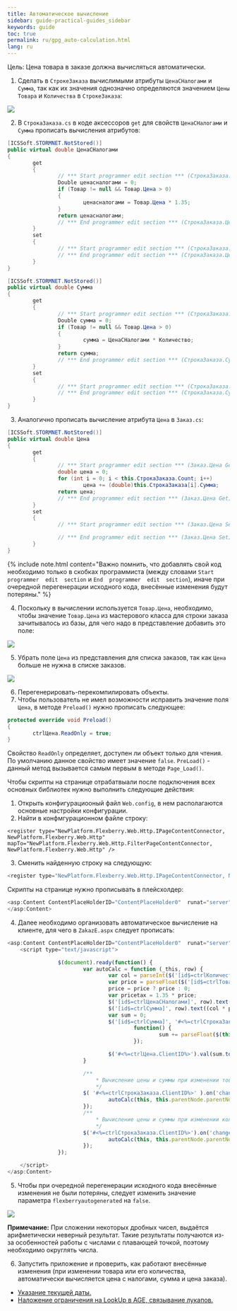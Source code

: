```yaml
---
title: Автоматическое вычисление
sidebar: guide-practical-guides_sidebar
keywords: guide
toc: true
permalink: ru/gpg_auto-calculation.html
lang: ru
---
```


Цель: Цена товара в заказе должна вычисляться автоматически.

1. Сделать в `СтрокеЗаказа` вычислимыми атрибуты `ЦенаСНалогами` и `Сумма`, так как их значения однозначно определяются значением `Цены` `Товара` и `Количества` в `СтрокеЗаказа`:

![](/images/pages/guides/flexberry-aspnet/not-stored.png)

2. В `СтрокаЗаказа.cs` в коде аксессоров `get` для свойств `ЦенаСНалогами` и `Сумма` прописать вычисления атрибутов:

```csharp
[ICSSoft.STORMNET.NotStored()]
public virtual double ЦенаСНалогами
{
		get
		{
				// *** Start programmer edit section *** (СтрокаЗаказа.ЦенаСНалогами Get)
				Double ценасналогами = 0;
				if (Товар != null && Товар.Цена > 0)
				{
						ценасналогами = Товар.Цена * 1.35;
				}
				return ценасналогами;
				// *** End programmer edit section *** (СтрокаЗаказа.ЦенаСНалогами Get)
		}
		set
		{
				// *** Start programmer edit section *** (СтрокаЗаказа.ЦенаСНалогами Set)
				// *** End programmer edit section *** (СтрокаЗаказа.ЦенаСНалогами Set)
		}
}

[ICSSoft.STORMNET.NotStored()]
public virtual double Сумма
{
		get
		{
				// *** Start programmer edit section *** (СтрокаЗаказа.Сумма Get)
				Double сумма = 0;
				if (Товар != null && Товар.Цена > 0)
				{
						сумма = ЦенаСНалогами * Количество;
				}
				return сумма;
				// *** End programmer edit section *** (СтрокаЗаказа.Сумма Get)
		}
		set
		{
				// *** Start programmer edit section *** (СтрокаЗаказа.Сумма Set)
				// *** End programmer edit section *** (СтрокаЗаказа.Сумма Set)
		}
}
```

3. Аналогично прописать вычисление атрибута `Цена` в `Заказ.cs`:

```csharp
[ICSSoft.STORMNET.NotStored()]
public virtual double Цена
{
		get
		{
				// *** Start programmer edit section *** (Заказ.Цена Get)
				double цена = 0;
				for (int i = 0; i < this.СтрокаЗаказа.Count; i++)
						цена += (double)this.СтрокаЗаказа[i].Сумма;
				return цена;
				// *** End programmer edit section *** (Заказ.Цена Get)
		}
		set
		{
				// *** Start programmer edit section *** (Заказ.Цена Set)

				// *** End programmer edit section *** (Заказ.Цена Set)
		}
}
```

{% include note.html content="Важно помнить, что добавлять свой код необходимо только в скобках программиста (между словами `Start  programmer  edit  section`  и  `End  programmer  edit  section`), иначе при очередной перегенерации исходного кода, внесённые изменения будут потеряны." %}

4. Поскольку в вычислении используется `Товар.Цена`, необходимо, чтобы значение `Товар.Цена` из мастерового класса для строки заказа зачитывалось из базы, для чего надо в представление добавить это поле:

![](/images/pages/guides/flexberry-aspnet/view-stroka-zakaza.png)

5. Убрать поле `Цена` из представления для списка заказов, так как `Цена` больше не нужна в списке заказов.

![](/images/pages/guides/flexberry-aspnet/view-zakaz.png)

6. Перегенерировать-перекомпилировать объекты.
7. Чтобы пользователь не имел возможности исправить значение поля `Цена`, в методе `Preload()` нужно прописать следующее:

```csharp
protected override void Preload()
{
		ctrlЦена.ReadOnly = true;
}
```

Свойство `ReadOnly` определяет, доступен ли объект только для чтения. По умолчанию данное свойство имеет значение `false`.
`PreLoad()` - данный метод вызывается самым первым в методе `Page_Load()`.

Чтобы скрипты на странице отрабатвыали после подключения всех основных библиотек нужно выполнить следующие действия:

1. Открыть конфигурациооный файл `Web.config`, в нем располагаются основные настройки конфигурации. 
2. Найти в конфмгурационном файле строку: 

```
<register type="NewPlatform.Flexberry.Web.Http.IPageContentConnector, NewPlatform.Flexberry.Web.Http" mapTo="NewPlatform.Flexberry.Web.Http.FilterPageContentConnector, NewPlatform.Flexberry.Web.Http" />
```
3. Сменить найденную строку на следующую:

```js
<register type="NewPlatform.Flexberry.Web.Http.IPageContentConnector, NewPlatform.Flexberry.Web.Http" mapTo="NewPlatform.Flexberry.Web.Http.PlaceholderPageContentConnector, NewPlatform.Flexberry.Web.Http" />
```

Скрипты на странице нужно прописывать в плейсхолдер:

```js
<asp:Content ContentPlaceHolderID="ContentPlaceHolder0"  runat="server" >
</asp:Content>
```

4. Далее необходимо организовать автоматическое вычисление на клиенте, для чего в `ZakazE.aspx` следует прописать:

```js
<asp:Content ContentPlaceHolderID="ContentPlaceHolder0"  runat="server" >
    <script type="text/javascript">

				$(document).ready(function() {
						var autoCalc = function (_this, row) {
								var col = parseInt($('[id$=ctrlКоличество]', row).val());
								var price = parseFloat($('[id$=ctrlТовар_Цена]', row).text());
								price = price ? price : 0; 
								var pricetax = 1.35 * price;
								$('[id$=ctrlЦенаСНалогами]', row).text(pricetax.toFixed(2));
								$('[id$=ctrlСумма]', row).text((col * pricetax).toFixed(2));
								var sum = 0;
								$('[id$=ctrlСумма]', '#<%=ctrlСтрокаЗаказа.ClientID%>').each(
										function() {
												sum += parseFloat($(this).text());
										});

								$('#<%=ctrlЦена.ClientID%>').val(sum.toFixed(2));
						}

						/**
							* Вычисление цены и суммы при изменении товара.
							*/
						$( '#<%=ctrlСтрокаЗаказа.ClientID%>' ).on('change', '[id$=ctrlТовар]', function() {
								autoCalc(this, this.parentNode.parentNode.parentNode.parentNode);
						});
						/**
							* Вычисление цены и суммы при изменении количества.
							*/
						$('#<%=ctrlСтрокаЗаказа.ClientID%>').on('change', '[id$=ctrlКоличество]', function (e) {
								autoCalc(this, this.parentNode.parentNode.parentNode);
						});
				});

    </script>
</asp:Content>
```

5. Чтобы при очередной перегенерации исходного кода внесённые изменения не были потеряны, следует изменить значение параметра `flexberryautogenerated` на `false`.

![](/images/pages/guides/flexberry-aspnet/autogen-false.png)

__Примечание:__ При сложении некоторых дробных чисел, выдаётся арифметически неверный результат. Такие результаты получаются из-за особенностей работы c числами с плавающей точкой, поэтому необходимо округлять числа.

6. Запустить приложение и проверить, как работают внесённые изменения (при изменении товара или его количества, автоматически вычисляется цена с налогами, сумма и цена заказа).

* <i class="fa fa-arrow-left" aria-hidden="true"></i> [Указание текущей даты.](gpg_date-time-now.html)
* [Наложение ограничения на LookUp в AGE, связывание лукапов.](gpg_limit-function-for-lookup-in-age.html) <i class="fa fa-arrow-right" aria-hidden="true"></i> 
